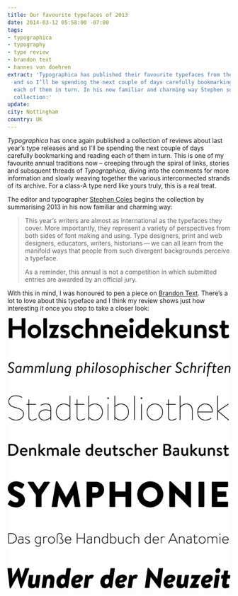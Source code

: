 ```yaml
---
title: Our favourite typefaces of 2013
date: 2014-03-12 05:58:00 -07:00
tags:
- typographica
- typography
- type review
- brandon text
- hannes von doehren
extract: 'Typographica has published their favourite typefaces from the past year
  and so I’ll be spending the next couple of days carefully bookmarking and reading
  each of them in turn. In his now familiar and charming way Stephen summarises the
  collection:'
update: 
city: Nottingham
country: UK
---
```


*Typographica* has once again published a collection of reviews about last year’s type releases and so I’ll be spending the next couple of days carefully bookmarking and reading each of them in turn. This is one of my favourite annual traditions now – creeping through the spiral of links, stories and subsquent threads of *Typographica*, diving into the comments for more information and slowly weaving together the various interconnected strands of its archive. For a class-A type nerd like yours truly, this is a real treat.

The editor and typographer [Stephen Coles](http://stephencoles.org/) begins the collection by summarising 2013 in his now familiar and charming way:

<blockquote>
<p>This year’s writers are almost as international as the typefaces they cover. More importantly, they represent a variety of perspectives from both sides of font making and using. Type designers, print and web designers, educators, writers, historians — we can all learn from the manifold ways that people from such divergent backgrounds perceive a typeface.</p>
<p>As a reminder, this annual is not a compe­tition in which submitted entries are awarded by an official jury.</p>
</blockquote>

With this in mind, I was honoured to pen a piece on [Brandon Text](http://typographica.org/typeface-reviews/brandon-text/). There’s a lot to love about this typeface and I think my review shows just how interesting it once you stop to take a closer look:

![Brandon text](/uploads/brandon-text.png)
